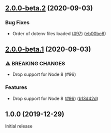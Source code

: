 ## [2.0.0-beta.2](https://github.com/djdmbrwsk/dotenv-cra/compare/v2.0.0-beta.1...v2.0.0-beta.2) (2020-09-03)


### Bug Fixes

* Order of dotenv files loaded ([#97](https://github.com/djdmbrwsk/dotenv-cra/issues/97)) ([eb00be8](https://github.com/djdmbrwsk/dotenv-cra/commit/eb00be8fd432ea08b8e5811db32de856e5b8cca5))

## [2.0.0-beta.1](https://github.com/djdmbrwsk/dotenv-cra/compare/v1.0.0...v2.0.0-beta.1) (2020-09-03)


### ⚠ BREAKING CHANGES

* Drop support for Node 8 (#96)

### Features

* Drop support for Node 8 ([#96](https://github.com/djdmbrwsk/dotenv-cra/issues/96)) ([b13d42d](https://github.com/djdmbrwsk/dotenv-cra/commit/b13d42de64bdc948b50b51ca9fa52e769958aa44))

## 1.0.0 (2019-12-29)

Initial release
